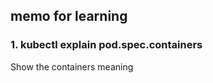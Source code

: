 ## memo for learning

### 1. kubectl explain pod.spec.containers <br>
Show the containers meaning



